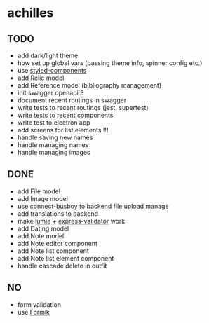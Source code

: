 # achilles

## TODO
* add dark/light theme
* how set up global vars (passing theme info, spinner config etc.)
* use [styled-components](https://www.styled-components.com/)
* add Relic model
* add Reference model (bibliography management)
* init swagger openapi 3
* document recent routings in swagger
* write tests to recent routings (jest, supertest)
* write tests to recent components
* write test to electron app
* add screens for list elements !!!
* handle saving new names
* handle managing names
* handle managing images

## DONE
* add File model
* add Image model
* use [connect-busboy](https://www.npmjs.com/package/connect-busboy) to backend file upload manage
* add translations to backend
* make [lumie](https://github.com/Alex-Levacher/Lumie) + [express-validator](https://express-validator.github.io/docs/) work
* add Dating model
* add Note model
* add Note editor component
* add Note list component
* add Note list element component
* handle cascade delete in outfit

## NO
* form validation
* use [Formik](https://jaredpalmer.com/formik/)